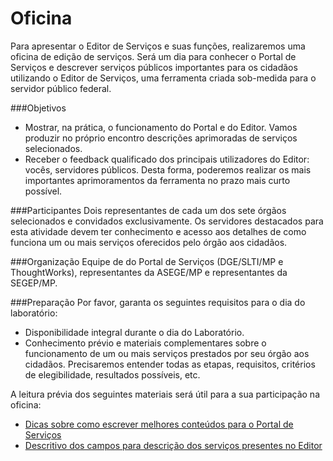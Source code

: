# Oficina
Para apresentar o Editor de Serviços e suas funções, realizaremos uma oficina de edição de serviços. Será um dia para conhecer o Portal de Serviços e descrever serviços públicos importantes para os cidadãos utilizando o Editor de Serviços, uma ferramenta criada sob-medida para o servidor público federal.

###Objetivos
+ Mostrar, na prática, o funcionamento do Portal e do Editor. Vamos produzir no próprio encontro descrições aprimoradas de serviços selecionados. 
+ Receber o feedback qualificado dos principais utilizadores do Editor: vocês, servidores públicos. Desta forma, poderemos realizar os mais importantes aprimoramentos da ferramenta no prazo mais curto possível.

###Participantes
Dois representantes de cada um dos sete órgãos selecionados e convidados exclusivamente. Os servidores destacados para esta atividade devem ter conhecimento e acesso aos detalhes de como funciona um ou mais serviços oferecidos pelo órgão aos cidadãos.

###Organização
Equipe de do Portal de Serviços (DGE/SLTI/MP e ThoughtWorks), representantes da ASEGE/MP e representantes da SEGEP/MP.

###Preparação
Por favor, garanta os seguintes requisitos para o dia do laboratório:

+ Disponibilidade integral durante o dia do Laboratório.
+ Conhecimento prévio e materiais complementares sobre o funcionamento de um ou mais serviços prestados por seu órgão aos cidadãos. Precisaremos entender todas as etapas, requisitos, critérios de elegibilidade, resultados possíveis, etc. 


A leitura prévia dos seguintes materiais será útil para a sua participação na oficina:

+ [Dicas sobre como escrever melhores conteúdos para o Portal de Serviços](http://servicosgovbr.github.io/editor-de-servicos/conteudo/index.html)
+ [Descritivo dos campos para descrição dos serviços presentes no Editor](http://servicosgovbr.github.io/editor-de-servicos/conteudo/checklist.html)
